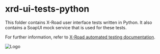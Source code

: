 # xrd-ui-tests-python

This folder contains X-Road user interface tests written in Python. It also contains a SoapUI mock service that is used for these tests.

For further information, refer to [X-Road automated testing documentation](X-road%20automated%20testing%20documentation.md).

![Logo](https://raw.githubusercontent.com/ria-ee/X-Road/develop/doc/Manuals/img/eu_regional_development_fund_horizontal_div_15.png "EU logo")